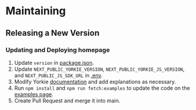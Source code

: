 # Maintaining

## Releasing a New Version

### Updating and Deploying homepage

1. Update `version` in [package.json](https://github.com/yorkie-team/yorkie-team.github.io/blob/main/package.json#L36).
2. Update `NEXT_PUBLIC_YORKIE_VERSION`, `NEXT_PUBLIC_YORKIE_JS_VERSION`, and `NEXT_PUBLIC_JS_SDK_URL` in [.env](https://github.com/yorkie-team/yorkie-team.github.io/blob/34e382b81029c8cfb865bc549bdfe8a4cdd884b8/.env).
3. Modify Yorkie [documentation](https://github.com/yorkie-team/yorkie-team.github.io/tree/main/docs) and add explanations as necessary.
4. Run `npm install` and `npm run fetch:examples` to update the code on the [examples page](https://yorkie.dev/examples).
5. Create Pull Request and merge it into main.
